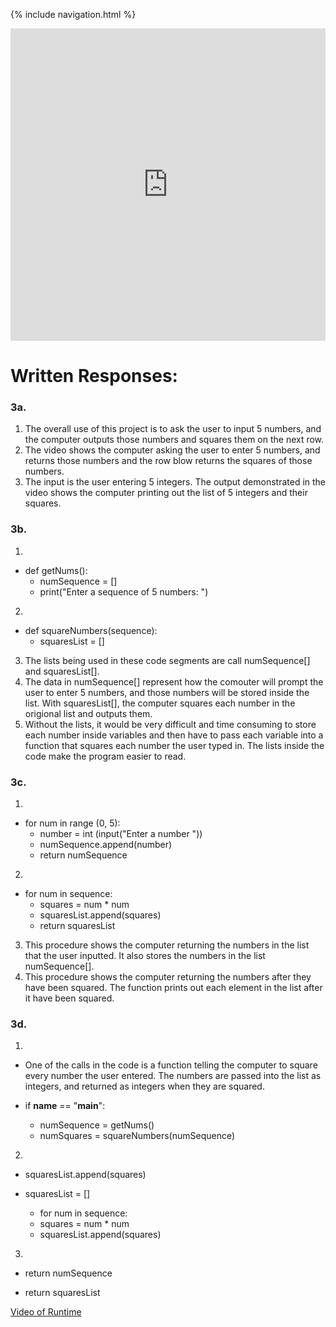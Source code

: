 {% include navigation.html %}

<iframe frameborder="0" width="100%" height="500px" src="https://replit.com/@NatalieBeckwith/Create-Task?embed=true"></iframe>

# Written Responses:

### 3a.
1. The overall use of this project is to ask the user to input 5 numbers, and the computer outputs those numbers and squares them on the next row.
2. The video shows the computer asking the user to enter 5 numbers, and returns those numbers and the row blow returns the squares of those numbers.
3. The input is the user entering 5 integers. The output demonstrated in the video shows the computer printing out the list of 5 integers and their squares.

### 3b.
1. 
* def getNums():
    * numSequence = []
    * print("Enter a sequence of 5 numbers: ")
2.
* def squareNumbers(sequence):
  * squaresList = []
3. The lists being used in these code segments are call numSequence[] and squaresList[].
4. The data in numSequence[] represent how the comouter will prompt the user to enter 5 numbers, and those numbers will be stored inside the list. With squaresList[], the computer squares each number in the origional list and outputs them.
5. Without the lists, it would be very difficult and time consuming to store each number inside variables and then have to pass each variable into a function that squares each number the user typed in. The lists inside the code make the program easier to read.

### 3c.
1.
* for num in range (0, 5):
  * number = int (input("Enter a number "))
  * numSequence.append(number)
  * return numSequence
2.
* for num in sequence:
  * squares = num * num
  * squaresList.append(squares)
  * return squaresList
3. This procedure shows the computer returning the numbers in the list that the user inputted. It also stores the numbers in the list numSequence[].
4. This procedure shows the computer returning the numbers after they have been squared. The function prints out each element in the list after it have been squared.

### 3d.
1. 
* One of the calls in the code is a function telling the computer to square every number the user entered. The numbers are passed into the list as integers, and returned as integers when they are squared.

* if __name__ == "__main__":
  * numSequence = getNums()
  * numSquares = squareNumbers(numSequence)

2. 
* squaresList.append(squares)

* squaresList = []
  * for num in sequence:
  * squares = num * num
  * squaresList.append(squares)

3. 
* return numSequence

* return squaresList

[Video of Runtime](https://www.awesomescreenshot.com/video/8313811?key=4ab9f1d893abc307f7a73ec22eac6e53 "Create Task Video")
